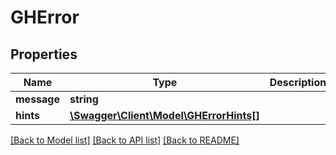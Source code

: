 # GHError

## Properties
Name | Type | Description | Notes
------------ | ------------- | ------------- | -------------
**message** | **string** |  | [optional] 
**hints** | [**\Swagger\Client\Model\GHErrorHints[]**](GHErrorHints.md) |  | [optional] 

[[Back to Model list]](../../README.md#documentation-for-models) [[Back to API list]](../../README.md#documentation-for-api-endpoints) [[Back to README]](../../README.md)


